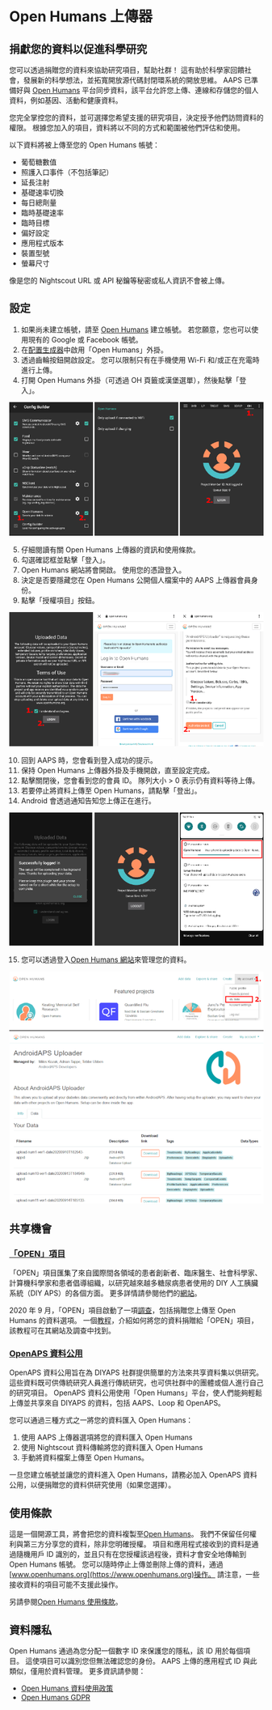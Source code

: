# Open Humans 上傳器

## 捐獻您的資料以促進科學研究

您可以透過捐贈您的資料來協助研究項目，幫助社群！ 這有助於科學家回饋社會，發展新的科學想法，並拓寬開放源代碼封閉環系統的開放思維。 AAPS 已準備好與 [Open Humans](https://www.openhumans.org) 平台同步資料，該平台允許您上傳、連線和存儲您的個人資料，例如基因、活動和健康資料。

您完全掌控您的資料，並可選擇您希望支援的研究項目，決定授予他們訪問資料的權限。 根據您加入的項目，資料將以不同的方式和範圍被他們評估和使用。

以下資料將被上傳至您的 Open Humans 帳號：

- 葡萄糖數值
- 照護入口事件（不包括筆記）
- 延長注射
- 基礎速率切換
- 每日總劑量
- 臨時基礎速率
- 臨時目標
- 偏好設定
- 應用程式版本
- 裝置型號
- 螢幕尺寸

像是您的 Nightscout URL 或 API 秘鑰等秘密或私人資訊不會被上傳。

## 設定

1. 如果尚未建立帳號，請至 [Open Humans](https://www.openhumans.org) 建立帳號。 若您願意，您也可以使用現有的 Google 或 Facebook 帳號。
2. 在[配置生成器](../Configuration/Config-Builder.md)中啟用「Open Humans」外掛。
3. 透過齒輪按鈕開啟設定。 您可以限制只有在手機使用 Wi-Fi 和/或正在充電時進行上傳。
4. 打開 Open Humans 外掛（可透過 OH 頁籤或漢堡選單），然後點擊「登入」。

![Open Humans 配置生成器](../images/OHUploader1.png)

5. 仔細閱讀有關 Open Humans 上傳器的資訊和使用條款。
6. 勾選確認框並點擊「登入」。
7. Open Humans 網站將會開啟。 使用您的憑證登入。
8. 決定是否要隱藏您在 Open Humans 公開個人檔案中的 AAPS 上傳器會員身份。
9. 點擊「授權項目」按鈕。

![Open Humans 使用條款 + 登入](../images/OHUploader2.png)

10. 回到 AAPS 時，您會看到登入成功的提示。
11. 保持 Open Humans 上傳器外掛及手機開啟，直至設定完成。
12. 點擊關閉後，您會看到您的會員 ID。 隊列大小 > 0 表示仍有資料等待上傳。
13. 若要停止將資料上傳至 Open Humans，請點擊「登出」。
14. Android 會透過通知告知您上傳正在進行。

![Open Humans 完成設定](../images/OHUploader3.png)

15. 您可以透過登入[Open Humans 網站](https://www.openhumans.org)來管理您的資料。

![Open Humans 管理資料](../images/OHWeb.png)

## 共享機會

### [「OPEN」項目](https://www.open-diabetes.eu/)

「OPEN」項目匯集了來自國際間各領域的患者創新者、臨床醫生、社會科學家、計算機科學家和患者倡導組織，以研究越來越多糖尿病患者使用的 DIY 人工胰臟系統（DIY APS）的各個方面。 更多詳情請參閱他們的[網站](https://www.open-diabetes.eu/)。

2020 年 9 月，「OPEN」項目啟動了一項[調查](https://survey.open-diabetes.eu/)，包括捐贈您上傳至 Open Humans 的資料選項。 一個[教程](https://open-diabetes.eu/en/open-survey/survey-tutorials/)，介紹如何將您的資料捐贈給「OPEN」項目，該教程可在其網站及調查中找到。

### [OpenAPS 資料公用](https://www.openhumans.org/activity/openaps-data-commons/)

OpenAPS 資料公用旨在為 DIYAPS 社群提供簡單的方法來共享資料集以供研究。 這些資料既可供傳統研究人員進行傳統研究，也可供社群中的團體或個人進行自己的研究項目。 OpenAPS 資料公用使用「Open Humans」平台，使人們能夠輕鬆上傳並共享來自 DIYAPS 的資料，包括 AAPS、Loop 和 OpenAPS。

您可以通過三種方式之一將您的資料匯入 Open Humans：

1. 使用 AAPS 上傳器選項將您的資料匯入 Open Humans
2. 使用 Nightscout 資料傳輸將您的資料匯入 Open Humans
3. 手動將資料檔案上傳至 Open Humans。

一旦您建立帳號並讓您的資料進入 Open Humans，請務必加入 OpenAPS 資料公用，以便捐贈您的資料供研究使用（如果您選擇）。

## 使用條款

這是一個開源工具，將會把您的資料複製至[Open Humans](https://www.openhumans.org)。 我們不保留任何權利與第三方分享您的資料，除非您明確授權。 項目和應用程式接收到的資料是通過隨機用戶 ID 識別的，並且只有在您授權該過程後，資料才會安全地傳輸到 Open Humans 帳號。 您可以隨時停止上傳並刪除上傳的資料，通過[www.openhumans.org](https://www.openhumans.org)操作。 請注意，一些接收資料的項目可能不支援此操作。

另請參閱[Open Humans 使用條款](https://www.openhumans.org/terms/)。

## 資料隱私

Open Humans 通過為您分配一個數字 ID 來保護您的隱私，該 ID 用於每個項目。 這使項目可以識別您但無法確認您的身份。 AAPS 上傳的應用程式 ID 與此類似，僅用於資料管理。 更多資訊請參閱：

- [Open Humans 資料使用政策](https://www.openhumans.org/data-use/)
- [Open Humans GDPR](https://www.openhumans.org/gdpr/)
